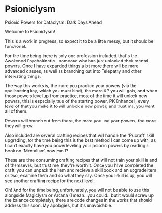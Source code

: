# Psioniclysm
 Psionic Powers for Cataclysm: Dark Days Ahead

Welcome to Psioniclysm!

This is a work in progress, so expect it to be a little messy, but it should be functional.

For the time being there is only one profession included, that's the Awakened Psychokinetic - someone who has just unlocked their mental powers. Once I have expanded things a bit more there will be more advanced classes, as well as branching out into Telepathy and other interesting things.

The way this works is, the more you practice your powers (via the spellcasting key, which you must bind), the more XP you will gain, and when those powers level up from practice, most of the time it will unlock new powers, this is especially true of the starting power, PK Enhance I, every level of that you make it to will unlock a new power, and trust me, you want all of them.

Powers will branch out from there, the more you use your powers, the more they will grow.

Also included are several crafting recipes that will handle the 'Psicraft' skill upgrading, for the time being this is the best method I can come up with, as I can't exactly have you powerleveling your psionic powers by reading a book on 'Mentalism' now can I?

These are time consuming crafting recipes that will not train your skill in and of themseves, but trust me, they're worth it. 
Once you have completed the craft, you can unpack the item and recieve a skill book and an upgrade item or two, examine them and do what they say. Once your skill is up, you will see another crafting recipe for the next level. 

Oh! And for the time being, unfortunately, you will not be able to use this alongside Magiclysm or Arcana (I mean.. you could.. but it would screw up the balance completely), there are code changes in the works that should address this soon. My apologies, but it's unavoidable.
